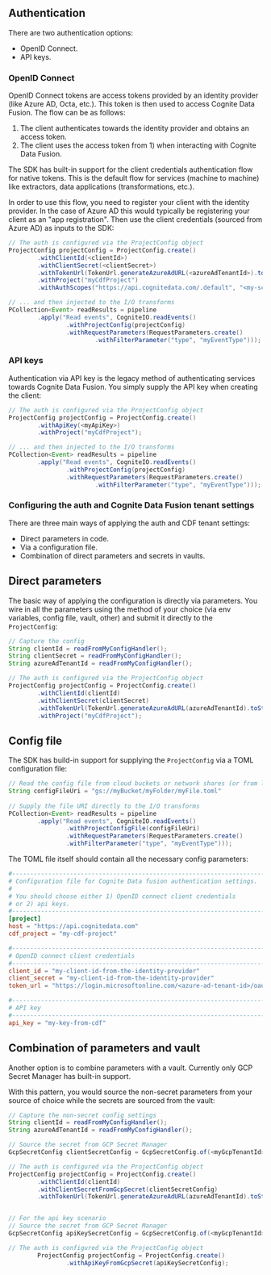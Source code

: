 

## Authentication

There are two authentication options:
- OpenID Connect.
- API keys.

### OpenID Connect

OpenID Connect tokens are access tokens provided by an identity provider (like Azure AD, Octa, etc.). This token
is then used to access Cognite Data Fusion. The flow can be as follows:
1) The client authenticates towards the identity provider and obtains an access token.
2) The client uses the access token from 1) when interacting with Cognite Data Fusion.

The SDK has built-in support for the client credentials authentication flow for native tokens. This is the
default flow for services (machine to machine) like extractors, data applications (transformations, etc.).

In order to use this flow, you need to register your client with the identity provider. In the case of Azure AD
this would typically be registering your client as an "app registration". Then use the client credentials (sourced
from Azure AD) as inputs to the SDK:
```java
// The auth is configured via the ProjectConfig object
ProjectConfig projectConfig = ProjectConfig.create()
        .withClientId(<clientId>)
        .withClientSecret(<clientSecret>)
        .withTokenUrl(TokenUrl.generateAzureAdURL(<azureAdTenantId>).toString())
        .withProject("myCdfProject")
        .withAuthScopes("https://api.cognitedata.com/.default", "<my-scope>");  // Optional. You can supply custom auth scopes.

// ... and then injected to the I/O transforms
PCollection<Event> readResults = pipeline
        .apply("Read events", CogniteIO.readEvents()
                .withProjectConfig(projectConfig)                       // the auth config
                .withRequestParameters(RequestParameters.create()
                        .withFilterParameter("type", "myEventType")));
```

### API keys

Authentication via API key is the legacy method of authenticating services towards Cognite Data Fusion.
You simply supply the API key when creating the client:
```java
// The auth is configured via the ProjectConfig object
ProjectConfig projectConfig = ProjectConfig.create()
        .withApiKey(<myApiKey>)
        .withProject("myCdfProject");

// ... and then injected to the I/O transforms
PCollection<Event> readResults = pipeline
        .apply("Read events", CogniteIO.readEvents()
                .withProjectConfig(projectConfig)                      // the auth config
                .withRequestParameters(RequestParameters.create()
                        .withFilterParameter("type", "myEventType")));
```

### Configuring the auth and Cognite Data Fusion tenant settings

There are three main ways of applying the auth and CDF tenant settings:
- Direct parameters in code.
- Via a configuration file.
- Combination of direct parameters and secrets in vaults.

## Direct parameters

The basic way of applying the configuration is directly via parameters. You wire in all the parameters
using the method of your choice (via env variables, config file, vault, other) and submit it directly
to the `ProjectConfig`:
```java
// Capture the config
String clientId = readFromMyConfigHandler();
String clientSecret = readFromMyConfigHandler();
String azureAdTenantId = readFromMyConfigHandler();

// The auth is configured via the ProjectConfig object
ProjectConfig projectConfig = ProjectConfig.create()
        .withClientId(clientId)
        .withClientSecret(clientSecret)
        .withTokenUrl(TokenUrl.generateAzureAdURL(azureAdTenantId).toString())
        .withProject("myCdfProject");
```

## Config file

The SDK has build-in support for supplying the `ProjectConfig` via a TOML configuration file:
```java
// Read the config file from cloud buckets or network shares (or from local file)
String configFileUri = "gs://myBucket/myFolder/myFile.toml"
        
// Supply the file URI directly to the I/O transforms
PCollection<Event> readResults = pipeline
        .apply("Read events", CogniteIO.readEvents()
                .withProjectConfigFile(configFileUri)                      // the project config from file
                .withRequestParameters(RequestParameters.create()
                .withFilterParameter("type", "myEventType")));
```

The TOML file itself should contain all the necessary config parameters:
```toml
#------------------------------------------------------------------------
# Configuration file for Cognite Data fusion authentication settings.
#
# You should choose either 1) OpenID connect client credentials
# or 2) api keys.
#------------------------------------------------------------------------
[project]
host = "https://api.cognitedata.com"
cdf_project = "my-cdf-project"

#------------------------------------------------------------------------
# OpenID connect client credentials
#------------------------------------------------------------------------
client_id = "my-client-id-from-the-identity-provider"
client_secret = "my-client-id-from-the-identity-provider"
token_url = "https://login.microsoftonline.com/<azure-ad-tenant-id>/oauth2/v2.0/token"

#------------------------------------------------------------------------
# API key
#------------------------------------------------------------------------
api_key = "my-key-from-cdf"
```

## Combination of parameters and vault

Another option is to combine parameters with a vault. Currently only GCP Secret Manager has built-in
support. 

With this pattern, you would source the non-secret parameters from your source of choice while 
the secrets are sourced from the vault:
```java
// Capture the non-secret config settings
String clientId = readFromMyConfigHandler();
String azureAdTenantId = readFromMyConfigHandler();

// Source the secret from GCP Secret Manager
GcpSecretConfig clientSecretConfig = GcpSecretConfig.of(<myGcpTenantId>, <mySecretId>);

// The auth is configured via the ProjectConfig object
ProjectConfig projectConfig = ProjectConfig.create()
        .withClientId(clientId)
        .withClientSecretFromGcpSecret(clientSecretConfig)
        .withTokenUrl(TokenUrl.generateAzureAdURL(azureAdTenantId).toString());


// For the api key scenario
// Source the secret from GCP Secret Manager
GcpSecretConfig apiKeySecretConfig = GcpSecretConfig.of(<myGcpTenantId>, <mySecretId>);

// The auth is configured via the ProjectConfig object
        ProjectConfig projectConfig = ProjectConfig.create()
                .withApiKeyFromGcpSecret(apiKeySecretConfig);
```